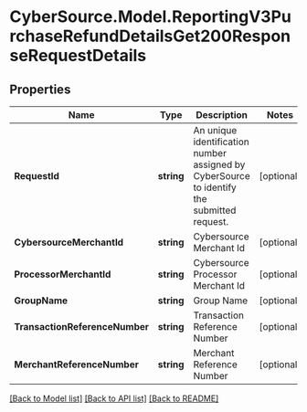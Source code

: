 # CyberSource.Model.ReportingV3PurchaseRefundDetailsGet200ResponseRequestDetails
## Properties

Name | Type | Description | Notes
------------ | ------------- | ------------- | -------------
**RequestId** | **string** | An unique identification number assigned by CyberSource to identify the submitted request. | [optional] 
**CybersourceMerchantId** | **string** | Cybersource Merchant Id | [optional] 
**ProcessorMerchantId** | **string** | Cybersource Processor Merchant Id | [optional] 
**GroupName** | **string** | Group Name | [optional] 
**TransactionReferenceNumber** | **string** | Transaction Reference Number | [optional] 
**MerchantReferenceNumber** | **string** | Merchant Reference Number | [optional] 

[[Back to Model list]](../README.md#documentation-for-models) [[Back to API list]](../README.md#documentation-for-api-endpoints) [[Back to README]](../README.md)

